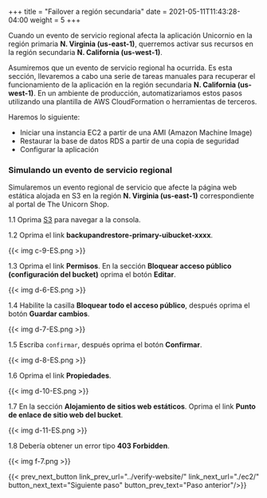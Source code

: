 +++
title = "Failover a región secundaria"
date =  2021-05-11T11:43:28-04:00
weight = 5
+++

Cuando un evento de servicio regional afecta la aplicación Unicornio en la región primaria **N. Virginia (us-east-1)**, querremos activar sus recursos en la región secundaria **N. California (us-west-1)**.

Asumiremos que un evento de servicio regional ha ocurrida. Es esta sección, llevaremos a cabo una serie de tareas manuales para recuperar el funcionamiento de la aplicación en la región secundaria **N. California (us-west-1)**.  En un ambiente de producción, automatizariamos estos pasos utilizando una plantilla de AWS CloudFormation o herramientas de terceros.

Haremos lo siguiente:
- Iniciar una instancia EC2 a partir de una AMI (Amazon Machine Image)
- Restaurar la base de datos RDS a partir de una copia de seguridad
- Configurar la aplicación

### Simulando un evento de servicio regional

Simularemos un evento regional de servicio que afecte la página web estática alojada en S3 en la región  **N. Virginia (us-east-1)** correspondiente al portal de The Unicorn Shop.

1.1 Oprima [S3](https://console.aws.amazon.com/s3/home?region=us-east-1#/) para navegar a la consola.

1.2 Oprima el link **backupandrestore-primary-uibucket-xxxx**.

{{< img c-9-ES.png >}}

1.3 Oprima el link **Permisos**. En la sección **Bloquear acceso público (configuración del bucket)** oprima el botón **Editar**.

{{< img d-6-ES.png >}}

1.4 Habilite la casilla **Bloquear todo el acceso público**, después oprima el botón **Guardar cambios**.

{{< img d-7-ES.png >}}

1.5 Escriba `confirmar`, después oprima el botón **Confirmar**.

{{< img d-8-ES.png >}}

1.6 Oprima el link **Propiedades**.  

{{< img d-10-ES.png >}}

1.7 En la sección **Alojamiento de sitios web estáticos**.  Oprima el link **Punto de enlace de sitio web del bucket**.

{{< img d-11-ES.png >}}

1.8  Debería obtener un error tipo **403 Forbidden**.

{{< img f-7.png >}}

{{< prev_next_button link_prev_url="../verify-website/" link_next_url="./ec2/" button_next_text="Siguiente paso" button_prev_text="Paso anterior"/>}}

